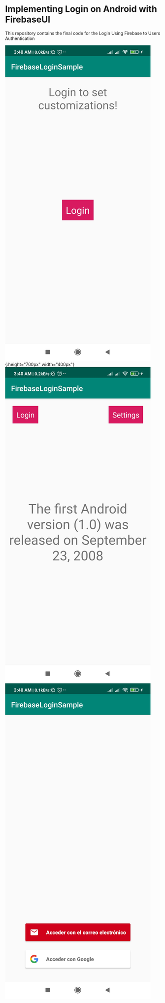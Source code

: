 Implementing Login on Android with FirebaseUI
=========================

This repository contains the final code for the Login Using Firebase to Users Authentication

![](Screenshot_2021-06-24-03-40-11-634_com.example.android.firebaseui_login_sample.jpg){:height="700px" width="400px"}
![](Screenshot_2021-06-24-03-40-04-785_com.example.android.firebaseui_login_sample.jpg)
![](Screenshot_2021-06-24-03-40-24-216_com.example.android.firebaseui_login_sample.jpg)




